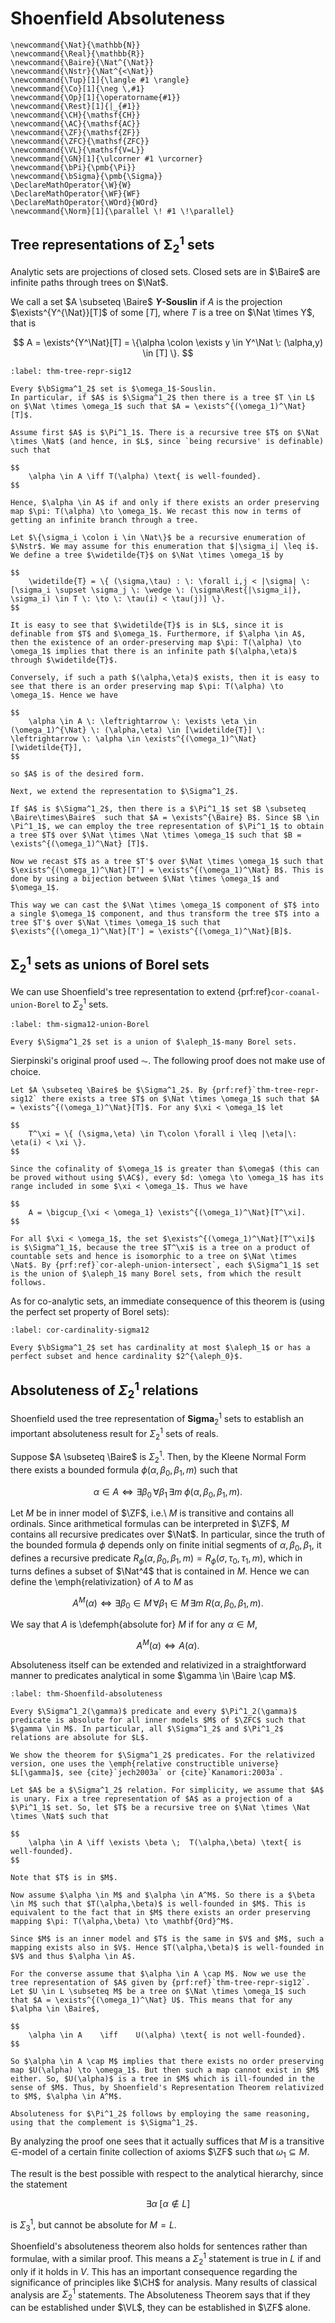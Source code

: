 # Shoenfield Absoluteness
```{math}
\newcommand{\Nat}{\mathbb{N}}
\newcommand{\Real}{\mathbb{R}}
\newcommand{\Baire}{\Nat^{\Nat}}
\newcommand{\Nstr}{\Nat^{<\Nat}}
\newcommand{\Tup}[1]{\langle #1 \rangle}
\newcommand{\Co}[1]{\neg \,#1}
\newcommand{\Op}[1]{\operatorname{#1}}
\newcommand{\Rest}[1]{|_{#1}}
\newcommand{\CH}{\mathsf{CH}}
\newcommand{\AC}{\mathsf{AC}}
\newcommand{\ZF}{\mathsf{ZF}}
\newcommand{\ZFC}{\mathsf{ZFC}}
\newcommand{\VL}{\mathsf{V=L}}
\newcommand{\GN}[1]{\ulcorner #1 \urcorner}
\newcommand{\bPi}{\pmb{\Pi}}
\newcommand{\bSigma}{\pmb{\Sigma}}
\DeclareMathOperator{\W}{W}
\DeclareMathOperator{\WF}{WF}
\DeclareMathOperator{\WOrd}{WOrd}
\newcommand{\Norm}[1]{\parallel \! #1 \!\parallel}
```


## Tree representations of $\mathbf{\Sigma}^1_2$ sets

Analytic sets are projections of closed sets. Closed sets are in $\Baire$ are infinite paths through trees on $\Nat$. 
                      
We call a set $A \subseteq \Baire$ **$Y$-Souslin** if $A$ is the projection $\exists^{Y^{\Nat}}[T]$ of some $[T]$, where $T$ is a tree on $\Nat \times Y$, that is  

$$
A = \exists^{Y^\Nat}[T] = \{\alpha \colon \exists y \in Y^\Nat \: (\alpha,y) \in [T] \}.
$$

```{prf:theorem} Shoenfield, 1961 
:label: thm-tree-repr-sig12

Every $\bSigma^1_2$ set is $\omega_1$-Souslin. 
In particular, if $A$ is $\Sigma^1_2$ then there is a tree $T \in L$ on $\Nat \times \omega_1$ such that $A = \exists^{(\omega_1)^\Nat}[T]$. 
```

```{prf:proof}
Assume first $A$ is $\Pi^1_1$. There is a recursive tree $T$ on $\Nat \times \Nat$ (and hence, in $L$, since `being recursive' is definable) such that 

$$
    \alpha \in A \iff T(\alpha) \text{ is well-founded}.
$$

Hence, $\alpha \in A$ if and only if there exists an order preserving map $\pi: T(\alpha) \to \omega_1$. We recast this now in terms of getting an infinite branch through a tree. 

Let $\{\sigma_i \colon i \in \Nat\}$ be a recursive enumeration of $\Nstr$. We may assume for this enumeration that $|\sigma_i| \leq i$. We define a tree $\widetilde{T}$ on $\Nat \times \omega_1$ by 

$$
    \widetilde{T} = \{ (\sigma,\tau) : \: \forall i,j < |\sigma| \: [\sigma_i \supset \sigma_j \: \wedge \: (\sigma\Rest{|\sigma_i|}, \sigma_i) \in T \: \to \: \tau(i) < \tau(j)] \}.
$$

It is easy to see that $\widetilde{T}$ is in $L$, since it is definable from $T$ and $\omega_1$. Furthermore, if $\alpha \in A$, then the existence of an order-preserving map $\pi: T(\alpha) \to \omega_1$ implies that there is an infinite path $(\alpha,\eta)$ through $\widetilde{T}$. 

Conversely, if such a path $(\alpha,\eta)$ exists, then it is easy to see that there is an order preserving map $\pi: T(\alpha) \to \omega_1$. Hence we have

$$
    \alpha \in A \: \leftrightarrow \: \exists \eta \in (\omega_1)^{\Nat} \: (\alpha,\eta) \in [\widetilde{T}] \: \leftrightarrow \: \alpha \in \exists^{(\omega_1)^\Nat}[\widetilde{T}],
$$

so $A$ is of the desired form. 

Next, we extend the representation to $\Sigma^1_2$. 

If $A$ is $\Sigma^1_2$, then there is a $\Pi^1_1$ set $B \subseteq \Baire\times\Baire$  such that $A = \exists^{\Baire} B$. Since $B \in \Pi^1_1$, we can employ the tree representation of $\Pi^1_1$ to obtain a tree $T$ over $\Nat \times \Nat \times \omega_1$ such that $B = \exists^{(\omega_1)^\Nat} [T]$. 

Now we recast $T$ as a tree $T'$ over $\Nat \times \omega_1$ such that $\exists^{(\omega_1)^\Nat}[T'] = \exists^{(\omega_1)^\Nat} B$. This is done by using a bijection between $\Nat \times \omega_1$ and $\omega_1$. 

This way we can cast the $\Nat \times \omega_1$ component of $T$ into a single $\omega_1$ component, and thus transform the tree $T$ into a tree $T'$ over $\Nat \times \omega_1$ such that $\exists^{(\omega_1)^\Nat}[T'] = \exists^{(\omega_1)^\Nat}[B]$.
```


## $\mathbf{\Sigma}^1_2$ sets as unions of Borel sets
         
We can use Shoenfield's tree representation to extend {prf:ref}`cor-coanal-union-Borel` to $\Sigma^1_2$ sets.

```{prf:theorem} Sierpinski, 1925
:label: thm-sigma12-union-Borel

Every $\Sigma^1_2$ set is a union of $\aleph_1$-many Borel sets.
```

Sierpinski's original proof used $\AC$. The following proof does not make use of choice.

```{prf:proof}
Let $A \subseteq \Baire$ be $\Sigma^1_2$. By {prf:ref}`thm-tree-repr-sig12` there exists a tree $T$ on $\Nat \times \omega_1$ such that $A = \exists^{(\omega_1)^\Nat}[T]$. For any $\xi < \omega_1$ let 

$$
    T^\xi = \{ (\sigma,\eta) \in T\colon \forall i \leq |\eta|\:  \eta(i) < \xi \}.
$$

Since the cofinality of $\omega_1$ is greater than $\omega$ (this can be proved without using $\AC$), every $d: \omega \to \omega_1$ has its range included in some $\xi < \omega_1$. Thus we have

$$
	A = \bigcup_{\xi < \omega_1} \exists^{(\omega_1)^\Nat}[T^\xi].
$$

For all $\xi < \omega_1$, the set $\exists^{(\omega_1)^\Nat}[T^\xi]$ is $\Sigma^1_1$, because the tree $T^\xi$ is a tree on a product of countable sets and hence is isomorphic to a tree on $\Nat \times \Nat$. By {prf:ref}`cor-aleph-union-intersect`, each $\Sigma^1_1$ set is the union of $\aleph_1$ many Borel sets, from which the result follows.
```

As for co-analytic sets, an immediate consequence of this theorem is (using the perfect set property of Borel sets):

```{prf:corollary}
:label: cor-cardinality-sigma12

Every $\bSigma^1_2$ set has cardinality at most $\aleph_1$ or has a perfect subset and hence cardinality $2^{\aleph_0}$.
```


## Absoluteness of $\Sigma^1_2$ relations
                            
Shoenfield used the tree representation of $\mathbf{Sigma}^1_2$ sets to establish an important absoluteness result for $\Sigma^1_2$ sets of reals. 

Suppose $A \subseteq \Baire$ is $\Sigma^1_2$. Then, by the Kleene Normal Form there exists a bounded formula $\phi(\alpha,\beta_0,\beta_1,m)$ such that 

$$
	\alpha \in A \iff \exists \beta_0 \, \forall \beta_1 \, \exists m \; \phi(\alpha,\beta_0,\beta_1,m).
$$

Let $M$ be in inner model of $\ZF$, i.e.\ $M$ is transitive and contains all ordinals. Since arithmetical formulas can be interpreted in $\ZF$, $M$ contains all recursive predicates over $\Nat$. In particular, since the truth of the bounded formula $\phi$ depends only on finite initial segments of $\alpha,\beta_0,\beta_1$, it defines a recursive predicate $R_\phi(\alpha,\beta_0,\beta_1,m) = R_\phi(\sigma,\tau_0,\tau_1,m)$, which in turns defines a subset of $\Nat^4$ that is contained in $M$. Hence we can define the \emph{relativization} of $A$ to $M$ as

$$
	A^M(\alpha) \iff \exists \beta_0 \in M \, \forall \beta_1 \in M \, \exists m \; R(\alpha,\beta_0,\beta_1,m).
$$

We say that $A$ is \defemph{absolute for} $M$ if for any $\alpha\in M$,

$$
	A^M(\alpha) \iff A(\alpha).
$$

Absoluteness itself can be extended and relativized in a straightforward manner to predicates analytical in some $\gamma \in \Baire \cap M$.



```{prf:theorem} Shoenfield Absoluteness
:label: thm-Shoenfild-absoluteness

Every $\Sigma^1_2(\gamma)$ predicate and every $\Pi^1_2(\gamma)$ predicate is absolute for all inner models $M$ of $\ZFC$ such that $\gamma \in M$. In particular, all $\Sigma^1_2$ and $\Pi^1_2$ relations are absolute for $L$.
```

```{prf:proof}
We show the theorem for $\Sigma^1_2$ predicates. For the relativized version, one uses the \emph{relative constructible universe} $L[\gamma]$, see {cite}`jech2003a` or {cite}`Kanamori:2003a`.

Let $A$ be a $\Sigma^1_2$ relation. For simplicity, we assume that $A$ is unary. Fix a tree representation of $A$ as a projection of a $\Pi^1_1$ set. So, let $T$ be a recursive tree on $\Nat \times \Nat \times \Nat$ such that 

$$
    \alpha \in A \iff \exists \beta \;  T(\alpha,\beta) \text{ is well-founded}. 
$$

Note that $T$ is in $M$.

Now assume $\alpha \in M$ and $\alpha \in A^M$. So there is a $\beta \in M$ such that $T(\alpha,\beta)$ is well-founded in $M$. This is equivalent to the fact that in $M$ there exists an order preserving mapping $\pi: T(\alpha,\beta) \to \mathbf{Ord}^M$. 

Since $M$ is an inner model and $T$ is the same in $V$ and $M$, such a mapping exists also in $V$. Hence $T(\alpha,\beta)$ is well-founded in $V$ and thus $\alpha \in A$.

For the converse assume that $\alpha \in A \cap M$. Now we use the tree representation of $A$ given by {prf:ref}`thm-tree-repr-sig12`. Let $U \in L \subseteq M$ be a tree on $\Nat \times \omega_1$ such that $A = \exists^{(\omega_1)^\Nat} U$. This means that for any $\alpha \in \Baire$,

$$
	\alpha \in A    \iff    U(\alpha) \text{ is not well-founded}.
$$

So $\alpha \in A \cap M$ implies that there exists no order preserving map $U(\alpha) \to \omega_1$. But then such a map cannot exist in $M$ either. So, $U(\alpha)$ is a tree in $M$ which is ill-founded in the sense of $M$. Thus, by Shoenfield's Representation Theorem relativized to $M$, $\alpha \in A^M$.

Absoluteness for $\Pi^1_2$ follows by employing the same reasoning, using that the complement is $\Sigma^1_2$.
```

By analyzing the proof one sees that it actually suffices that $M$ is a transitive $\in$-model of a certain finite collection of axioms $\ZF$ such that $\omega_1 \subseteq M$.

The result is the best possible with respect to the analytical hierarchy, since the statement

$$
	\exists \alpha \; [\alpha \not\in L]
$$

is $\Sigma^1_3$, but cannot be absolute for $M = L$.

Shoenfield's absoluteness theorem also holds for sentences rather than formulae, with a similar proof. This means a $\Sigma^1_2$ statement is true in $L$ if and only if it holds in $V$. This 
has an important consequence regarding the significance of principles like $\CH$ for analysis. Many results of classical analysis are $\Sigma^1_2$ statements. The Absoluteness Theorem says that if they can be established under $\VL$, they can be established in $\ZF$ alone.
